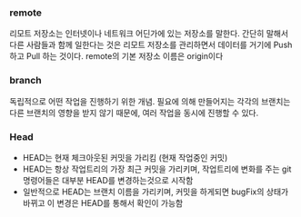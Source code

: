 ### remote

리모트 저장소는 인터넷이나 네트워크 어딘가에 있는 저장소를 말한다. 간단히 말해서 다른 사람들과 함께 일한다는 것은 리모트 저장소를 관리하면서 데이터를 거기에 Push 하고 Pull 하는 것이다. remote의 기본 저장소 이름은 origin이다

### branch

독립적으로 어떤 작업을 진행하기 위한 개념. 필요에 의해 만들어지는 각각의 브랜치는 다른 브랜치의 영향을 받지 않기 때문에, 여러 작업을 동시에 진행할 수 있다.

### Head

- HEAD는 현재 체크아웃된 커밋을 가리킴 (현재 작업중인 커밋)
- HEAD는 항상 작업트리의 가장 최근 커밋을 가리키며, 작업트리에 변화를 주는 git 명령어들은 대부분 HEAD를 변경하는것으로 시작함
- 일반적으로 HEAD는 브랜치 이름을 가리키며, 커밋을 하게되면 bugFix의 상태가 바뀌고 이 변경은 HEAD를 통해서 확인이 가능함